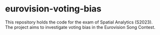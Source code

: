 # eurovision-voting-bias
This repository holds the code for the exam of Spatial Analytics (S2023). The project aims to investigate voting bias in the Eurovision Song Contest.


